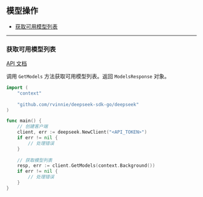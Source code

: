 ## 模型操作

* [获取可用模型列表](#获取可用模型列表)

---

### 获取可用模型列表
[API 文档](https://api-docs.deepseek.com/api/list-models)

调用 `GetModels` 方法获取可用模型列表。返回 `ModelsResponse` 对象。

```go
import (
    "context"
    
    "github.com/rvinnie/deepseek-sdk-go/deepseek"
)

func main() {
    // 创建客户端  
    client, err := deepseek.NewClient("<API_TOKEN>")
    if err != nil {
        // 处理错误
    }
    
    // 获取模型列表 
    resp, err := client.GetModels(context.Background())
    if err != nil {
        // 处理错误
    }
}

```
